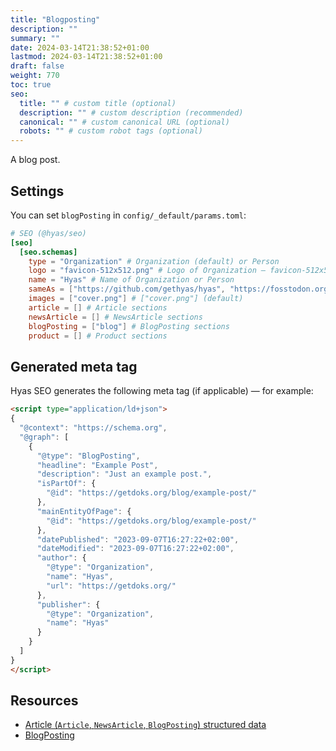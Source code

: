 ```yaml
---
title: "Blogposting"
description: ""
summary: ""
date: 2024-03-14T21:38:52+01:00
lastmod: 2024-03-14T21:38:52+01:00
draft: false
weight: 770
toc: true
seo:
  title: "" # custom title (optional)
  description: "" # custom description (recommended)
  canonical: "" # custom canonical URL (optional)
  robots: "" # custom robot tags (optional)
---
```


A blog post.

## Settings

You can set `blogPosting` in `config/_default/params.toml`:

```toml {title="params.toml"}
# SEO (@hyas/seo)
[seo]
  [seo.schemas]
    type = "Organization" # Organization (default) or Person
    logo = "favicon-512x512.png" # Logo of Organization — favicon-512x512.png (default)
    name = "Hyas" # Name of Organization or Person
    sameAs = ["https://github.com/gethyas/hyas", "https://fosstodon.org/@hyas"] # E.g. ["https://github.com/gethyas/hyas", "https://fosstodon.org/@hyas"]
    images = ["cover.png"] # ["cover.png"] (default)
    article = [] # Article sections
    newsArticle = [] # NewsArticle sections
    blogPosting = ["blog"] # BlogPosting sections
    product = [] # Product sections
```

## Generated meta tag

Hyas SEO generates the following meta tag (if applicable) — for example:

```html
<script type="application/ld+json">
{
  "@context": "https://schema.org",
  "@graph": [
    {
      "@type": "BlogPosting",
      "headline": "Example Post",
      "description": "Just an example post.",
      "isPartOf": {
        "@id": "https://getdoks.org/blog/example-post/"
      },
      "mainEntityOfPage": {
        "@id": "https://getdoks.org/blog/example-post/"
      },
      "datePublished": "2023-09-07T16:27:22+02:00",
      "dateModified": "2023-09-07T16:27:22+02:00",
      "author": {
        "@type": "Organization",
        "name": "Hyas",
        "url": "https://getdoks.org/"
      },
      "publisher": {
        "@type": "Organization",
        "name": "Hyas"
      }
    }
  ]
}
</script>
```

## Resources

- [Article (`Article`, `NewsArticle`, `BlogPosting`) structured data](https://developers.google.com/search/docs/appearance/structured-data/article)
- [BlogPosting](https://schema.org/BlogPosting)
